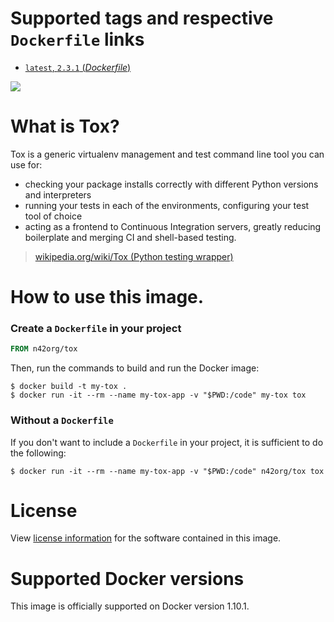 # Supported tags and respective `Dockerfile` links

-	[`latest`, `2.3.1` (*Dockerfile*)](https://github.com/n42org/docker-tox/blob/latest/Dockerfile)

[![](https://badge.imagelayers.io/n42org/tox:latest.svg)](https://imagelayers.io/?images=n42org/tox:latest)

# What is Tox?

Tox is a generic virtualenv management and test command line tool you can use for:

-   checking your package installs correctly with different Python versions and interpreters
-   running your tests in each of the environments, configuring your test tool of choice
-   acting as a frontend to Continuous Integration servers, greatly reducing boilerplate and merging CI and shell-based testing.

> [wikipedia.org/wiki/Tox (Python testing wrapper)](https://en.wikipedia.org/wiki/Tox_%28Python_testing_wrapper%29)

# How to use this image.

### Create a `Dockerfile` in your project

```dockerfile
FROM n42org/tox
```

Then, run the commands to build and run the Docker image:

```console
$ docker build -t my-tox .
$ docker run -it --rm --name my-tox-app -v "$PWD:/code" my-tox tox
```

### Without a `Dockerfile`

If you don't want to include a `Dockerfile` in your project, it is sufficient to do the following:

```console
$ docker run -it --rm --name my-tox-app -v "$PWD:/code" n42org/tox tox
```

# License

View [license information](https://bitbucket.org/hpk42/tox/src/default/LICENSE) for the software contained in this image.

# Supported Docker versions

This image is officially supported on Docker version 1.10.1.
